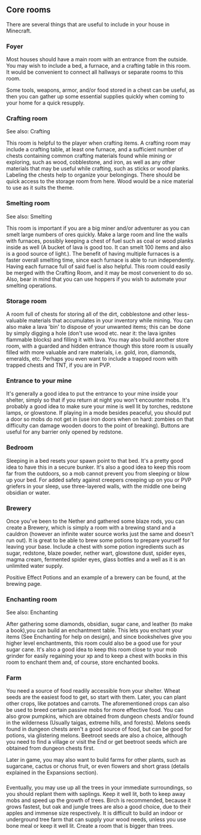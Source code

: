 ## Core rooms
There are several things that are useful to include in your house in Minecraft. 

### Foyer
Most houses should have a main room with an entrance from the outside. You may wish to include a bed, a furnace, and a crafting table in this room. It would be convenient to connect all hallways or separate rooms to this room. 

Some tools, weapons, armor, and/or food stored in a chest can be useful, as then you can gather up some essential supplies quickly when coming to your home for a quick resupply.

### Crafting room
See also: Crafting

This room is helpful to the player when crafting items. A crafting room may include a crafting table, at least one furnace, and a sufficient number of chests containing common crafting materials found while mining or exploring, such as wood, cobblestone, and iron, as well as any other materials that may be useful while crafting, such as sticks or wood planks. Labeling the chests help to organize your belongings. There should be quick access to the storage room from here. Wood would be a nice material to use as it suits the theme.

### Smelting room
See also: Smelting

This room is important if you are a big miner and/or adventurer as you can smelt large numbers of ores quickly. Make a large room and line the walls with furnaces, possibly keeping a chest of fuel such as coal or wood planks inside as well (A bucket of lava is good too. It can smelt 100 items and also is a good source of light.). The benefit of having multiple furnaces is a faster overall smelting time, since each furnace is able to run independently. Having each furnace full of said fuel is also helpful. This room could easily be merged with the Crafting Room, and it may be most convenient to do so. Also, bear in mind that you can use hoppers if you wish to automate your smelting operations.

### Storage room
A room full of chests for storing all of the dirt, cobblestone and other less-valuable materials that accumulates in your inventory while mining. You can also make a lava 'bin' to dispose of your unwanted items; this can be done by simply digging a hole (don't use wood etc. near it: the lava ignites flammable blocks) and filling it with lava. You may also build another store room, with a guarded and hidden entrance though this store room is usually filled with more valuable and rare materials, i.e. gold, iron, diamonds, emeralds, etc. Perhaps you even want to include a trapped room with trapped chests and TNT, if you are in PVP.

### Entrance to your mine
It's generally a good idea to put the entrance to your mine inside your shelter, simply so that if you return at night you won't encounter mobs. It's probably a good idea to make sure your mine is well lit by torches, redstone lamps, or glowstone. If playing in a mode besides peaceful, you should put a door so mobs do not get in (use iron doors when on hard: zombies on that difficulty can damage wooden doors to the point of breaking). Buttons are useful for any barrier only opened by redstone.

### Bedroom
Sleeping in a bed resets your spawn point to that bed. It's a pretty good idea to have this in a secure bunker. It's also a good idea to keep this room far from the outdoors, so a mob cannot prevent you from sleeping or blow up your bed. For added safety against creepers creeping up on you or PVP griefers in your sleep, use three-layered walls, with the middle one being obsidian or water.

### Brewery
Once you've been to the Nether and gathered some blaze rods, you can create a Brewery, which is simply a room with a brewing stand and a cauldron (however an infinite water source works just the same and doesn't run out). It is great to be able to brew some potions to prepare yourself for leaving your base. Include a chest with some potion ingredients such as sugar, redstone, blaze powder, nether wart, glowstone dust, spider eyes, magma cream, fermented spider eyes, glass bottles and a well as it is an unlimited water supply.

Positive Effect Potions and an example of a brewery can be found, at the brewing page.

### Enchanting room
See also: Enchanting

After gathering some diamonds, obsidian, sugar cane, and leather (to make a book),you can build an enchantment table. This lets you enchant your items (See Enchanting for help on design), and since bookshelves give you higher level enchantments, this room could also be a good use for your sugar cane. It's also a good idea to keep this room close to your mob grinder for easily regaining your xp and to keep a chest with books in this room to enchant them and, of course, store enchanted books.

### Farm
You need a source of food readily accessible from your shelter. Wheat seeds are the easiest food to get, so start with them. Later, you can plant other crops, like potatoes and carrots. The aforementioned crops can also be used to breed certain passive mobs for more effective food. You can also grow pumpkins, which are obtained from dungeon chests and/or found in the wilderness (Usually taigas, extreme hills, and forests). Melons seeds found in dungeon chests aren't a good source of food, but can be good for potions, via glistering melons. Beetroot seeds are also a choice, although you need to find a village or visit the End or get beetroot seeds which are obtained from dungeon chests first. 

Later in game, you may also want to build farms for other plants, such as sugarcane, cactus or chorus fruit, or even flowers and short grass (details explained in the Expansions section).

### 
Eventually, you may use up all the trees in your immediate surroundings, so you should replant them with saplings. Keep it well lit, both to keep away mobs and speed up the growth of trees. Birch is recommended, because it grows fastest, but oak and jungle trees are also a good choice, due to their apples and immense size respectively. It is difficult to build an indoor or underground tree farm that can supply your wood needs, unless you use bone meal or keep it well lit. Create a room that is bigger than trees.

